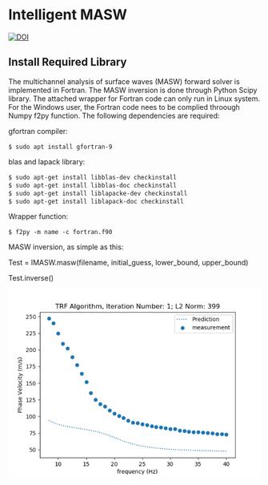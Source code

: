 # Intelligent MASW

[![DOI](https://zenodo.org/badge/DOI/10.5281/zenodo.3776875.svg)](https://doi.org/10.5281/zenodo.3776875) 

## Install Required Library

The multichannel analysis of surface waves (MASW) forward solver is implemented in Fortran. The MASW inversion is done through Python Scipy library. The attached wrapper for Fortran code can only run in Linux system. For the Windows user, the Fortran code nees to be complied throough Numpy f2py function. The following dependencies are required: 

gfortran compiler:
```
$ sudo apt install gfortran-9
```

blas and lapack library: 

```
$ sudo apt-get install libblas-dev checkinstall 
$ sudo apt-get install libblas-doc checkinstall 
$ sudo apt-get install liblapacke-dev checkinstall 
$ sudo apt-get install liblapack-doc checkinstall
```

Wrapper function: 
```
$ f2py -m name -c fortran.f90
```



MASW inversion, as simple as this: 

Test = IMASW.masw(filename, initial_guess, lower_bound, upper_bound)   

Test.inverse() 


![Demo](/TRF.gif)

